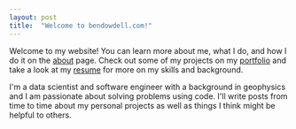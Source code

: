 ```yaml
---
layout: post
title:  "Welcome to bendowdell.com!"
---
```


Welcome to my website! You can learn more about me, what I do, and how I do it on the [about]({{site.url}}/about) page. Check out some of my projects on my [portfolio]({{site.url}}/portfolio) and take a look at my [resume]({{site.url}}/resume) for more on my skills and background.

I'm a data scientist and software engineer with a background in geophysics and I am passionate about solving problems using code. I'll write posts from time to time about my personal projects as well as things I think might be helpful to others.
